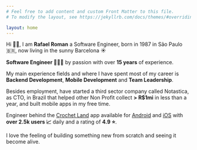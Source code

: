 ```yaml
---
# Feel free to add content and custom Front Matter to this file.
# To modify the layout, see https://jekyllrb.com/docs/themes/#overriding-theme-defaults

layout: home
---
```


Hi 👋🏼, I am __Rafael Roman__ a Software Engineer, born in 1987 in São Paulo 🇧🇷, now living in the sunny Barcelona ☀️

**Software Engineer 👨🏻‍💻** by passion with over **15 years** of experience.

My main experience fields and where I have spent most of my career is **Backend Development**, **Mobile Development** and **Team Leadership**.

Besides employment, have started a third sector company called Notastica, as CTO, in Brazil that helped other Non Profit collect **> R$1mi** in less than a
year, and built mobile apps in my free time.

Engineer behind the [Crochet Land](https://crochet.land) app available
for [Android](https://play.google.com/store/apps/details?id=land.crochet.app&utm_source=rafaelroman.com&utm_campaign=link)
and [iOS](https://itunes.apple.com/es/app/crochet-land/id1410827721) with __over 2.5k users 📈__ daily and a rating of **4.9 ⭐**.

I love the feeling of building something new from scratch and seeing it become alive.

 
